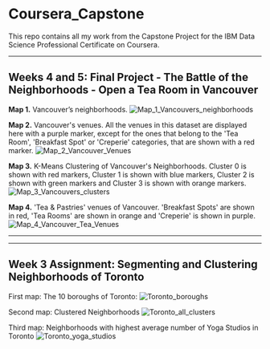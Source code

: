 # Coursera_Capstone

This repo contains all my work from the Capstone Project for the IBM Data Science Professional Certificate on Coursera.
*** 
## Weeks 4 and 5: Final Project - The Battle of the Neighborhoods - Open a Tea Room in Vancouver

__Map 1.__ Vancouver’s neighborhoods.
![Map_1_Vancouvers_neighborhoods](https://user-images.githubusercontent.com/58040292/121432000-c333b300-c93f-11eb-8005-cc07f42f85db.png)



__Map 2.__ Vancouver's venues. All the venues in this dataset are displayed here with a purple marker, except for the ones that belong to the 'Tea Room', 'Breakfast Spot' or 'Creperie' categories, that are shown with a red marker.
![Map_2_Vancouver_Venues](https://user-images.githubusercontent.com/58040292/121432026-ca5ac100-c93f-11eb-8535-b9ef73c16373.png)


__Map 3.__ K-Means Clustering of Vancouver's Neighborhoods. Cluster 0 is shown with red markers, Cluster 1 is shown with blue markers, Cluster 2 is shown with green markers and Cluster 3 is shown with orange markers.
![Map_3_Vancouvers_clusters](https://user-images.githubusercontent.com/58040292/121432059-d181cf00-c93f-11eb-882d-bdee4cba3a98.png)


__Map 4.__ 'Tea & Pastries' venues of Vancouver. 'Breakfast Spots' are shown in red, 'Tea Rooms' are shown in orange and 'Creperie' is shown in purple.
![Map_4_Vancouver_Tea_Venues](https://user-images.githubusercontent.com/58040292/121432096-dba3cd80-c93f-11eb-89b0-9e1221d376a6.png)

***
***








## Week 3 Assignment: Segmenting and Clustering Neighborhoods of Toronto

First map: The 10 boroughs of Toronto:
![Toronto_boroughs](https://user-images.githubusercontent.com/58040292/119249631-b05b6900-bb5f-11eb-8a2a-df5efd7f8899.png)



Second map: Clustered Neighborhoods
![Toronto_all_clusters](https://user-images.githubusercontent.com/58040292/119249625-a8032e00-bb5f-11eb-9dbe-6fbd2d3d99df.png)



Third map: Neighborhoods with highest average number of Yoga Studios in Toronto
![Toronto_yoga_studios](https://user-images.githubusercontent.com/58040292/119249617-93269a80-bb5f-11eb-8f0f-f294f12a4d86.png)
